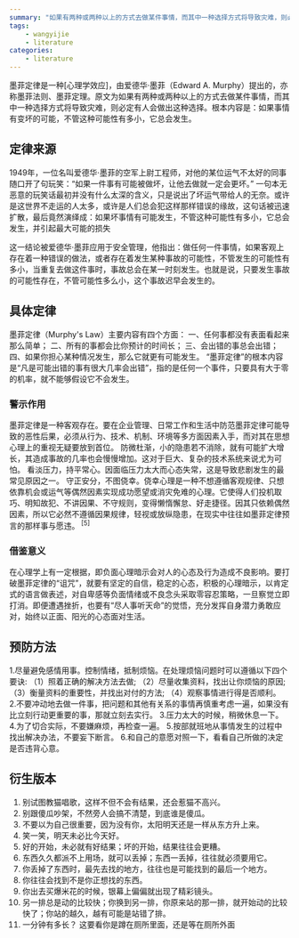```yaml
---
summary: "如果有两种或两种以上的方式去做某件事情，而其中一种选择方式将导致灾难，则必定有人会做出这种选择。根本内容是：如果事情有变坏的可能，不管这种可能性有多小，它总会发生"
tags:
    - wangyijie
    - literature
categories:
    - literature
---
```

墨菲定律是一种[心理学效应]，由爱德华·墨菲（Edward A. Murphy）提出的，亦称墨菲法则、墨菲定理。原文为如果有两种或两种以上的方式去做某件事情，而其中一种选择方式将导致灾难，则必定有人会做出这种选择。根本内容是：如果事情有变坏的可能，不管这种可能性有多小，它总会发生。

## 定律来源
1949年，一位名叫爱德华·墨菲的空军上尉工程师，对他的某位运气不太好的同事随口开了句玩笑：“如果一件事有可能被做坏，让他去做就一定会更坏。”
一句本无恶意的玩笑话最初并没有什么太深的含义，只是说出了坏运气带给人的无奈。或许是这世界不走运的人太多，或许是人们总会犯这样那样错误的缘故，这句话被迅速扩散，最后竟然演绎成：如果坏事情有可能发生，不管这种可能性有多小，它总会发生，并引起最大可能的损失

这一结论被爱德华·墨菲应用于安全管理，他指出：做任何一件事情，如果客观上存在着一种错误的做法，或者存在着发生某种事故的可能性，不管发生的可能性有多小，当重复去做这件事时，事故总会在某一时刻发生。也就是说，只要发生事故的可能性存在，不管可能性多么小，这个事故迟早会发生的。

## 具体定律
墨菲定律（Murphy's Law）主要内容有四个方面：
一、任何事都没有表面看起来那么简单；
二、所有的事都会比你预计的时间长；
三、会出错的事总会出错；
四、如果你担心某种情况发生，那么它就更有可能发生。
“墨菲定律”的根本内容是“凡是可能出错的事有很大几率会出错”，指的是任何一个事件，只要具有大于零的机率，就不能够假设它不会发生。

### 警示作用

墨菲定律是一种客观存在。要在企业管理、日常工作和生活中防范墨菲定律可能导致的恶性后果，必须从行为、技术、机制、环境等多方面因素入手，而对其在思想心理上的重视无疑要放到首位。
防微杜渐，小的隐患若不消除，就有可能扩大增长，其造成事故的几率也会慢慢增加。这对于巨大、复杂的技术系统来说尤为可怕。
看淡压力，持平常心。因面临压力太大而心态失常，这是导致悲剧发生的最常见原因之一。
守正安分，不图侥幸。侥幸心理是一种不想遵循客观规律、只想依靠机会或运气等偶然因素实现成功愿望或消灾免难的心理。它使得人们投机取巧、明知故犯、不讲因果、不守规则，变得懒惰懈怠、好走捷径。因其只依赖偶然因素，所以它必然不遵循因果规律，轻视或放纵隐患，在现实中往往如墨菲定律预言的那样事与愿违。<sup> [5]</sup> 
### 借鉴意义
在心理学上有一定根据，即负面心理暗示会对人的心态及行为造成不良影响。要打破墨菲定律的“诅咒”，就要有坚定的自信，稳定的心态，积极的心理暗示，以肯定式的语言做表述，对自卑感等负面情绪或不良念头采取零容忍策略，一旦察觉立即打消。即便遭遇挫折，也要有“尽人事听天命”的觉悟，充分发挥自身潜力勇敢应对，始终以正面、阳光的心态面对生活。

## 预防方法
1.尽量避免感情用事。控制情绪，抵制烦恼。在处理烦恼问题时可以遵循以下四个要诀:
（1）照着正确的解决方法去做;
（2）尽量收集资料，找出让你烦恼的原因;
（3）衡量资料的重要性，并找出对付的方法;
（4）观察事情进行得是否顺利。
2.不要冲动地去做一件事，把问题和其他有关系的事情再慎重考虑一遍，如果没有比立刻行动更重要的事，那就立刻去实行。
3.压力太大的时候，稍微休息一下。
4.为了切合实际，不要嫌麻烦，再检查一遍。
5.按部就班地从事情发生的过程中找出解决办法，不要妄下断言。
6.和自己的意愿对照一下，看看自己所做的决定是否违背心意。

## 衍生版本
1.  别试图教猫唱歌，这样不但不会有结果，还会惹猫不高兴。
2.  别跟傻瓜吵架，不然旁人会搞不清楚，到底谁是傻瓜。
3.  不要以为自己很重要，因为没有你，太阳明天还是一样从东方升上来。
4.  笑一笑，明天未必比今天好。
5.  好的开始，未必就有好结果；坏的开始，结果往往会更糟。
6.  东西久久都派不上用场，就可以丢掉；东西一丢掉，往往就必须要用它。
7.  你丢掉了东西时，最先去找的地方，往往也是可能找到的最后一个地方。
8.  你往往会找到不是你正想找的东西。
9.  你出去买爆米花的时候，银幕上偏偏就出现了精彩镜头。
10.  另一排总是动的比较快；你换到另一排，你原来站的那一排，就开始动的比较快了；你站的越久，越有可能是站错了排。
11.  一分钟有多长？ 这要看你是蹲在厕所里面，还是等在厕所外面

